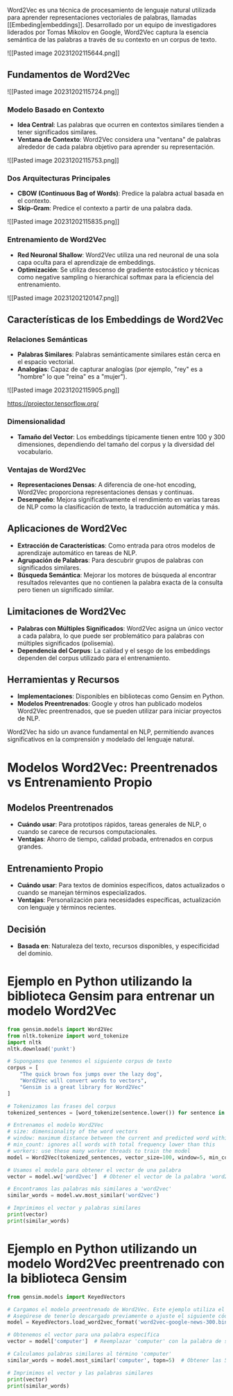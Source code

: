 
Word2Vec es una técnica de procesamiento de lenguaje natural utilizada para aprender representaciones vectoriales de palabras, llamadas [[Embeding|embeddings]]. Desarrollado por un equipo de investigadores liderados por Tomas Mikolov en Google, Word2Vec captura la esencia semántica de las palabras a través de su contexto en un corpus de texto.

![[Pasted image 20231202115644.png]]

## Fundamentos de Word2Vec

![[Pasted image 20231202115724.png]]

### Modelo Basado en Contexto
- **Idea Central**: Las palabras que ocurren en contextos similares tienden a tener significados similares.
- **Ventana de Contexto**: Word2Vec considera una "ventana" de palabras alrededor de cada palabra objetivo para aprender su representación.

![[Pasted image 20231202115753.png]]

### Dos Arquitecturas Principales
- **CBOW (Continuous Bag of Words)**: Predice la palabra actual basada en el contexto.
- **Skip-Gram**: Predice el contexto a partir de una palabra dada.

![[Pasted image 20231202115835.png]]

### Entrenamiento de Word2Vec
- **Red Neuronal Shallow**: Word2Vec utiliza una red neuronal de una sola capa oculta para el aprendizaje de embeddings.
- **Optimización**: Se utiliza descenso de gradiente estocástico y técnicas como negative sampling o hierarchical softmax para la eficiencia del entrenamiento.

![[Pasted image 20231202120147.png]]
## Características de los Embeddings de Word2Vec

### Relaciones Semánticas
- **Palabras Similares**: Palabras semánticamente similares están cerca en el espacio vectorial.
- **Analogías**: Capaz de capturar analogías (por ejemplo, "rey" es a "hombre" lo que "reina" es a "mujer").

![[Pasted image 20231202115905.png]]

https://projector.tensorflow.org/
### Dimensionalidad
- **Tamaño del Vector**: Los embeddings típicamente tienen entre 100 y 300 dimensiones, dependiendo del tamaño del corpus y la diversidad del vocabulario.

### Ventajas de Word2Vec
- **Representaciones Densas**: A diferencia de one-hot encoding, Word2Vec proporciona representaciones densas y continuas.
- **Desempeño**: Mejora significativamente el rendimiento en varias tareas de NLP como la clasificación de texto, la traducción automática y más.

## Aplicaciones de Word2Vec

- **Extracción de Características**: Como entrada para otros modelos de aprendizaje automático en tareas de NLP.
- **Agrupación de Palabras**: Para descubrir grupos de palabras con significados similares.
- **Búsqueda Semántica**: Mejorar los motores de búsqueda al encontrar resultados relevantes que no contienen la palabra exacta de la consulta pero tienen un significado similar.

## Limitaciones de Word2Vec

- **Palabras con Múltiples Significados**: Word2Vec asigna un único vector a cada palabra, lo que puede ser problemático para palabras con múltiples significados (polisemia).
- **Dependencia del Corpus**: La calidad y el sesgo de los embeddings dependen del corpus utilizado para el entrenamiento.

## Herramientas y Recursos

- **Implementaciones**: Disponibles en bibliotecas como Gensim en Python.
- **Modelos Preentrenados**: Google y otros han publicado modelos Word2Vec preentrenados, que se pueden utilizar para iniciar proyectos de NLP.

Word2Vec ha sido un avance fundamental en NLP, permitiendo avances significativos en la comprensión y modelado del lenguaje natural.

# Modelos Word2Vec: Preentrenados vs Entrenamiento Propio

## Modelos Preentrenados
- **Cuándo usar**: Para prototipos rápidos, tareas generales de NLP, o cuando se carece de recursos computacionales.
- **Ventajas**: Ahorro de tiempo, calidad probada, entrenados en corpus grandes.

## Entrenamiento Propio
- **Cuándo usar**: Para textos de dominios específicos, datos actualizados o cuando se manejan términos especializados.
- **Ventajas**: Personalización para necesidades específicas, actualización con lenguaje y términos recientes.

## Decisión
- **Basada en**: Naturaleza del texto, recursos disponibles, y especificidad del dominio.

# Ejemplo en Python utilizando la biblioteca Gensim para entrenar un modelo Word2Vec


```python
from gensim.models import Word2Vec
from nltk.tokenize import word_tokenize
import nltk
nltk.download('punkt')

# Supongamos que tenemos el siguiente corpus de texto
corpus = [
    "The quick brown fox jumps over the lazy dog",
    "Word2Vec will convert words to vectors",
    "Gensim is a great library for Word2Vec"
]

# Tokenizamos las frases del corpus
tokenized_sentences = [word_tokenize(sentence.lower()) for sentence in corpus]

# Entrenamos el modelo Word2Vec
# size: dimensionality of the word vectors
# window: maximum distance between the current and predicted word within a sentence
# min_count: ignores all words with total frequency lower than this
# workers: use these many worker threads to train the model
model = Word2Vec(tokenized_sentences, vector_size=100, window=5, min_count=1, workers=4)

# Usamos el modelo para obtener el vector de una palabra
vector = model.wv['word2vec']  # Obtener el vector de la palabra 'word2vec'

# Encontramos las palabras más similares a 'word2vec'
similar_words = model.wv.most_similar('word2vec')

# Imprimimos el vector y palabras similares
print(vector)
print(similar_words)
```

# Ejemplo en Python utilizando un modelo Word2Vec preentrenado con la biblioteca Gensim

```python
from gensim.models import KeyedVectors

# Cargamos el modelo preentrenado de Word2Vec. Este ejemplo utiliza el modelo 'word2vec-google-news-300' que es grande y puede demorar en cargarse.
# Asegúrese de tenerlo descargado previamente o ajuste el siguiente código para descargarlo automáticamente si es necesario.
model = KeyedVectors.load_word2vec_format('word2vec-google-news-300.bin', binary=True)

# Obtenemos el vector para una palabra específica
vector = model['computer']  # Reemplazar 'computer' con la palabra de su elección

# Calculamos palabras similares al término 'computer'
similar_words = model.most_similar('computer', topn=5)  # Obtener las 5 palabras más similares

# Imprimimos el vector y las palabras similares
print(vector)
print(similar_words)
```